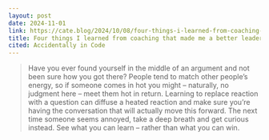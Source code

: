 ```yaml
---
layout: post
date: 2024-11-01
link: https://cate.blog/2024/10/08/four-things-i-learned-from-coaching-that-made-me-a-better-leader/
title: Four things I learned from coaching that made me a better leader
cited: Accidentally in Code
---
```


> Have you ever found yourself in the middle of an argument and not been sure how you got there? People tend to match other people’s energy, so if someone comes in hot you might – naturally, no judgment here – meet them hot in return. Learning to replace reaction with a question can diffuse a heated reaction and make sure you’re having the conversation that will actually move this forward.
> The next time someone seems annoyed, take a deep breath and get curious instead. See what you can learn – rather than what you can win.
